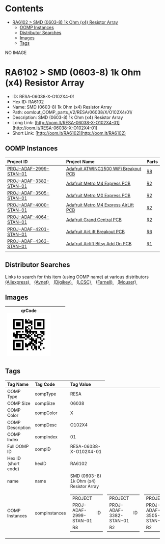



Contents
========

* [RA6102 > SMD (0603-8) 1k Ohm (x4) Resistor Array](#ra6102--smd-0603-8-1k-ohm-x4-resistor-array)
	* [OOMP Instances](#oomp-instances)
	* [Distributor Searches](#distributor-searches)
	* [Images](#images)
	* [Tags](#tags)
  
NO IMAGE  
# RA6102 > SMD (0603-8) 1k Ohm (x4) Resistor Array

- ID: RESA-06038-X-O102X4-01
- Hex ID: RA6102
- Name: SMD (0603-8) 1k Ohm (x4) Resistor Array
- Path: oomlout_OOMP_parts_V2/RESA/06038/X/O102X4/01/
- Description: SMD (0603-8) 1k Ohm (x4) Resistor Array
- Long Link: [http://oom.lt/RESA-06038-X-O102X4-01](http://oom.lt/RESA-06038-X-O102X4-01)
- Short Link: [http://oom.lt/RA6102](http://oom.lt/RA6102)

## OOMP Instances
  

|Project ID|Project Name|Parts|
| :--- | :--- | :--- |
|[PROJ-ADAF-2999-STAN-01](https://github.com/oomlout/oomlout_OOMP_projects_V2/tree/main/PROJ/ADAF/2999/STAN/01/)|[Adafruit ATWINC1500 WiFi Breakout PCB](https://github.com/oomlout/oomlout_OOMP_projects_V2/tree/main/PROJ/ADAF/2999/STAN/01/)|[R8](https://github.com/oomlout/oomlout_OOMP_projects_V2/tree/main/PROJ/ADAF/2999/STAN/01/)|
|[PROJ-ADAF-3382-STAN-01](https://github.com/oomlout/oomlout_OOMP_projects_V2/tree/main/PROJ/ADAF/3382/STAN/01/)|[Adafruit Metro M4 Express PCB](https://github.com/oomlout/oomlout_OOMP_projects_V2/tree/main/PROJ/ADAF/3382/STAN/01/)|[R2](https://github.com/oomlout/oomlout_OOMP_projects_V2/tree/main/PROJ/ADAF/3382/STAN/01/)|
|[PROJ-ADAF-3505-STAN-01](https://github.com/oomlout/oomlout_OOMP_projects_V2/tree/main/PROJ/ADAF/3505/STAN/01/)|[Adafruit Metro M0 Express PCB](https://github.com/oomlout/oomlout_OOMP_projects_V2/tree/main/PROJ/ADAF/3505/STAN/01/)|[R2](https://github.com/oomlout/oomlout_OOMP_projects_V2/tree/main/PROJ/ADAF/3505/STAN/01/)|
|[PROJ-ADAF-4000-STAN-01](https://github.com/oomlout/oomlout_OOMP_projects_V2/tree/main/PROJ/ADAF/4000/STAN/01/)|[Adafruit Metro M4 Express AirLift PCB](https://github.com/oomlout/oomlout_OOMP_projects_V2/tree/main/PROJ/ADAF/4000/STAN/01/)|[R2](https://github.com/oomlout/oomlout_OOMP_projects_V2/tree/main/PROJ/ADAF/4000/STAN/01/)|
|[PROJ-ADAF-4064-STAN-01](https://github.com/oomlout/oomlout_OOMP_projects_V2/tree/main/PROJ/ADAF/4064/STAN/01/)|[Adafruit Grand Central PCB](https://github.com/oomlout/oomlout_OOMP_projects_V2/tree/main/PROJ/ADAF/4064/STAN/01/)|[R2](https://github.com/oomlout/oomlout_OOMP_projects_V2/tree/main/PROJ/ADAF/4064/STAN/01/)|
|[PROJ-ADAF-4201-STAN-01](https://github.com/oomlout/oomlout_OOMP_projects_V2/tree/main/PROJ/ADAF/4201/STAN/01/)|[Adafruit AirLift Breakout PCB](https://github.com/oomlout/oomlout_OOMP_projects_V2/tree/main/PROJ/ADAF/4201/STAN/01/)|[R6](https://github.com/oomlout/oomlout_OOMP_projects_V2/tree/main/PROJ/ADAF/4201/STAN/01/)|
|[PROJ-ADAF-4363-STAN-01](https://github.com/oomlout/oomlout_OOMP_projects_V2/tree/main/PROJ/ADAF/4363/STAN/01/)|[Adafruit Airlift Bitsy Add On PCB](https://github.com/oomlout/oomlout_OOMP_projects_V2/tree/main/PROJ/ADAF/4363/STAN/01/)|[R1](https://github.com/oomlout/oomlout_OOMP_projects_V2/tree/main/PROJ/ADAF/4363/STAN/01/)|
||||

## Distributor Searches
  
Links to search for this item (using OOMP name) at various distributors  
[(Aliexpress) ](https://www.aliexpress.com/wholesale?SearchText=1117SMD+0603-8+1k+Ohm+x4+Resistor+Array)&nbsp;&nbsp;&nbsp;[(Avnet) ](https://www.avnet.com/shop/us/search/SMD+0603-8+1k+Ohm+x4+Resistor+Array)&nbsp;&nbsp;&nbsp;[(Digikey) ](https://www.digikey.co.uk/en/products/result?s=SMD+0603-8+1k+Ohm+x4+Resistor+Array)&nbsp;&nbsp;&nbsp;[(LCSC) ](https://www.lcsc.com/search?q=SMD+0603-8+1k+Ohm+x4+Resistor+Array)&nbsp;&nbsp;&nbsp;[(Farnell) ](https://uk.farnell.com/search?st=SMD+0603-8+1k+Ohm+x4+Resistor+Array)&nbsp;&nbsp;&nbsp;[(Mouser) ](https://www.mouser.com/c/?q=SMD+0603-8+1k+Ohm+x4+Resistor+Array)&nbsp;&nbsp;&nbsp;
## Images
  

|qrCode<br>[![](https://raw.githubusercontent.com/oomlout/oomlout_OOMP_parts_V2/main/RESA/06038/X/O102X4/01/qrCode_140.png)](https://github.com/oomlout/oomlout_OOMP_parts_V2/tree/main/RESA/06038/X/O102X4/01/qrCode.png)||||
| :---: | :---: | :---: | :---: |

## Tags
  

|Tag Name|Tag Code|Tag Value|
| :--- | :--- | :--- |
|OOMP Type|oompType|RESA|
|OOMP Size|oompSize|06038|
|OOMP Color|oompColor|X|
|OOMP Description|oompDesc|O102X4|
|OOMP Index|oompIndex|01|
|Full OOMP ID|oompID|RESA-06038-X-O102X4-01|
|Hex ID (short code)|hexID|RA6102|
|name|name|SMD (0603-8) 1k Ohm (x4) Resistor Array|
|OOMP Instances|oompInstances|<table><tr><td>PROJECT</td></tr><tr><td> PROJ-ADAF-2999-STAN-01</td><td> ID</td></tr><tr><td> R8</td></tr></table></td><td> <table><tr><td>PROJECT</td></tr><tr><td> PROJ-ADAF-3382-STAN-01</td><td> ID</td></tr><tr><td> R2</td></tr></table></td><td> <table><tr><td>PROJECT</td></tr><tr><td> PROJ-ADAF-3505-STAN-01</td><td> ID</td></tr><tr><td> R2</td></tr></table></td><td> <table><tr><td>PROJECT</td></tr><tr><td> PROJ-ADAF-4000-STAN-01</td><td> ID</td></tr><tr><td> R2</td></tr></table></td><td> <table><tr><td>PROJECT</td></tr><tr><td> PROJ-ADAF-4064-STAN-01</td><td> ID</td></tr><tr><td> R2</td></tr></table></td><td> <table><tr><td>PROJECT</td></tr><tr><td> PROJ-ADAF-4201-STAN-01</td><td> ID</td></tr><tr><td> R6</td></tr></table></td><td> <table><tr><td>PROJECT</td></tr><tr><td> PROJ-ADAF-4363-STAN-01</td><td> ID</td></tr><tr><td> R1</td></tr></table>|
||||
